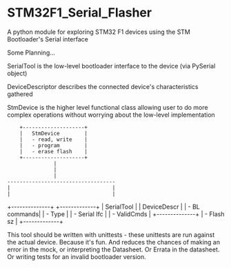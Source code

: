 # STM32F1_Serial_Flasher
A python module for exploring STM32 F1 devices using the STM Bootloader's Serial interface


Some Planning...


SerialTool is the low-level bootloader interface to the device (via PySerial object)

DeviceDescriptor describes the connected device's characteristics gathered

StmDevice is the higher level functional class allowing user to do more complex operations without worrying about the low-level implementation



        +--------------------+
        |   StmDevice        |
        |   - read, write    |
        |   - program        |
        |   - erase flash    |
        +--------------------+
                   |
                   | 
                   |
    -----------------------------------
    |                                 |
    |                                 |
+--------------+                +-------------+
| SerialTool   |                | DeviceDescr |
| - BL commands|                | - Type      |
| - Serial Ifc |                | - ValidCmds |
+--------------+                | - Flash sz  |
                                +-------------+


This tool should be written with unittests - these unittests are run against the actual device. Because it's fun. And reduces the chances of making an error in the mock, or interpreting the Datasheet. Or Errata in the datasheet. Or writing tests for an invalid bootloader version. 